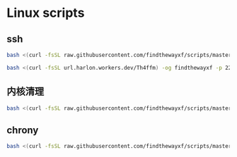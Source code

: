 # Linux scripts



## ssh

```bash
bash <(curl -fsSL raw.githubusercontent.com/findthewayxf/scripts/master/ssh.sh) -og findthewayxf -p 22122 -d

bash <(curl -fsSL url.harlon.workers.dev/Th4ffm) -og findthewayxf -p 22122 -d
```



## 内核清理

```bash
bash <(curl -fsSL raw.githubusercontent.com/findthewayxf/scripts/master/ckernel.sh) 
```



## chrony

```bash
bash <(curl -fsSL raw.githubusercontent.com/findthewayxf/scripts/master/chrony.sh) 
```

